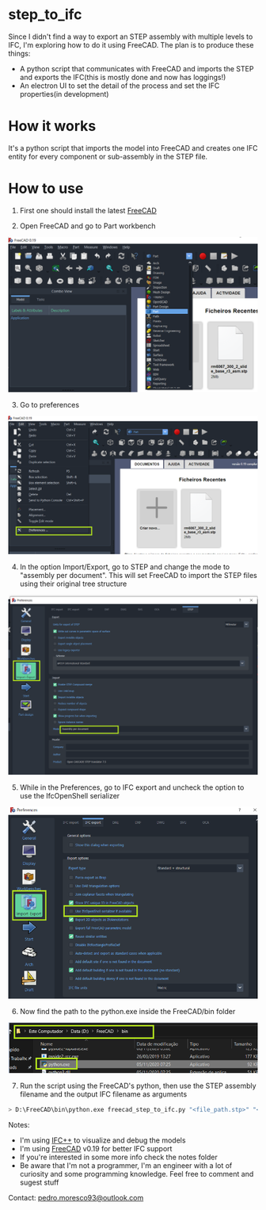# **step_to_ifc**

Since I didn't find a way to export an STEP assembly with multiple levels to IFC, I'm exploring how to do it using FreeCAD.
The plan is to produce these things:

- A python script that communicates with FreeCAD and imports the STEP and exports the IFC(this is mostly done and now has loggings!)
- An electron UI to set the detail of the process and set the IFC properties(in development)

# How it works

It's a python script that imports the model into FreeCAD and creates one IFC entity for every component or sub-assembly in the STEP file.

# How to use

1. First one should install the latest [FreeCAD](https://www.freecadweb.org/)

2. Open FreeCAD and go to Part workbench

![alt text](img/change_workbench.png)

3. Go to preferences

![alt text](img/change_preference.png)

4. In the option Import/Export, go to STEP and change the mode to "assembly per document". This will set FreeCAD to import the STEP files using their original tree structure

![alt text](img/change_step_preference.png)

5. While in the Preferences, go to IFC export and uncheck the option to use the IfcOpenShell serializer

![alt text](img/uncheck_ifcopenshell.png)

6. Now find the path to the python.exe inside the FreeCAD/bin folder

![alt text](img/freecad_python_path.png)

7. Run the script using the FreeCAD's python, then use the STEP assembly filename and the output IFC filename as arguments

```bash
> D:\FreeCAD\bin\python.exe freecad_step_to_ifc.py "<file_path.stp>" "<file_path.ifc>"
```

Notes: 

- I'm using [IFC++](https://ifcquery.com/) to visualize and debug the models
- I'm using [FreeCAD](https://www.freecadweb.org/) v0.19 for better IFC support
- If you're interested in some more info check the notes folder 
- Be aware that I'm not a programmer, I'm an engineer with a lot of curiosity and some programming knowledge. Feel free to comment and sugest stuff

Contact: pedro.moresco93@outlook.com
